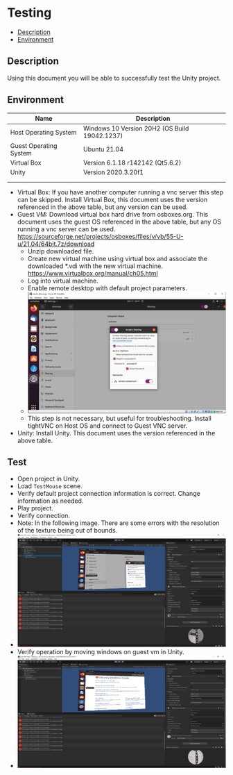 # Testing  
- [Description](#description)
- [Environment](#environment)  

## Description
Using this document you will be able to successfully test the Unity project.  

## Environment
|Name|Description|  
|---|---|  
|Host Operating System|Windows 10 Version 20H2 (OS Build 19042.1237) |  
|Guest Operating System|Ubuntu 21.04|  
|Virtual Box |Version 6.1.18 r142142 (Qt5.6.2)|  
|Unity|Version 2020.3.20f1|  
|||  
|||  

- Virtual Box: If you have another computer running a vnc server this step can be skipped.  Install Virtual Box, this document uses the version referenced in the above table, but any version can be used.  
- Guest VM: Download virtual box hard drive from osboxes.org.  This document uses the guest OS referenced in the above table, but any OS running a vnc server can be used.  https://sourceforge.net/projects/osboxes/files/v/vb/55-U-u/21.04/64bit.7z/download
   - Unzip downloaded file.  
   - Create new virtual machine using virtual box and associate the downloaded *.vdi with the new virtual machine.  https://www.virtualbox.org/manual/ch05.html  
   - Log into virtual machine.
   - Enable remote desktop with default project parameters.  
   - ![img](./img/testing/testing000.png)
   - This step is not necessary, but useful for troubleshooting.  Install tightVNC on Host OS and connect to Guest VNC server.  
- Unity: Install Unity.  This document uses the version referenced in the above table.  

## Test
- Open project in Unity.
- Load `TestMouse` scene.  
- Verify default project connection information is correct.  Change information as needed.  
- Play project.
- Verify connection.  
- Note: In the following image.  There are some errors with the resolution of the texture being out of bounds.  
- ![img](./img/testing/testing001.png)
- Verify operation by moving windows on guest vm in Unity.  
- ![img](./img/testing/testing002.png)

